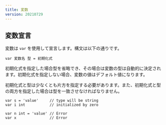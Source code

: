 ```yaml
---
title: 変数
version: 20210729
---
```


## 変数宣言

変数は `var` を使用して宣言します。構文は以下の通りです。

```
var 変数名 型 = 初期化式
```

初期化式を指定した場合型を省略でき、その場合は変数の型は自動的に決定されます。初期化式を指定しない場合、変数の値はデフォルト値になります。

初期化式と型は少なくとも片方を指定する必要があります。また、初期化式と型の両方を指定した場合は型を一致させなければなりません。


```
var s = 'value'     // type will be string
var i int           // initialized by zero

var n int = 'value' // Error
var x               // Error
```
